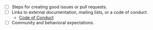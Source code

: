 - [ ] Steps for creating good issues or pull requests.
- [ ] Links to external documentation, mailing lists, or a code of conduct.
  - [Code of Conduct](CODE_OF_CONDUCT.md)
- [ ] Community and behavioral expectations.
